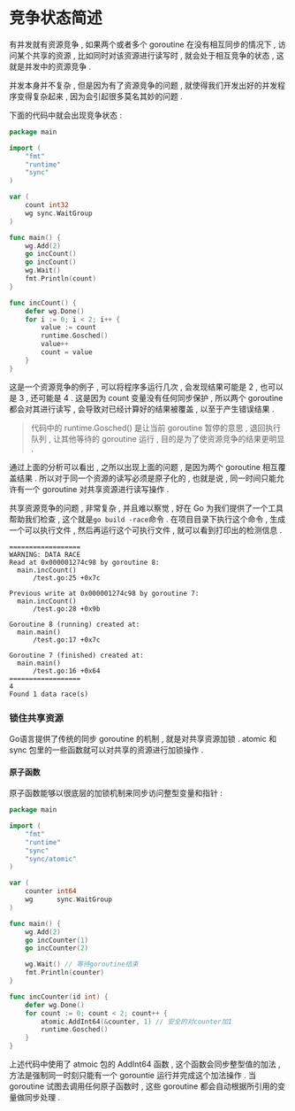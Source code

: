# 竞争状态简述

有并发就有资源竞争 , 如果两个或者多个 goroutine 在没有相互同步的情况下 , 访问某个共享的资源 , 比如同时对该资源进行读写时 , 就会处于相互竞争的状态 , 这就是并发中的资源竞争 .

并发本身并不复杂 , 但是因为有了资源竞争的问题 , 就使得我们开发出好的并发程序变得复杂起来 , 因为会引起很多莫名其妙的问题 .

下面的代码中就会出现竞争状态 :

```go
package main

import (
    "fmt"
    "runtime"
    "sync"
)

var (
    count int32
    wg sync.WaitGroup
)

func main() {
    wg.Add(2)
    go incCount()
    go incCount()
    wg.Wait()
    fmt.Println(count)
}

func incCount() {
    defer wg.Done()
    for i := 0; i < 2; i++ {
        value := count
        runtime.Gosched()
        value++
        count = value
    }
}
```

这是一个资源竞争的例子 , 可以将程序多运行几次 , 会发现结果可能是 2 , 也可以是 3 , 还可能是 4 . 这是因为 count 变量没有任何同步保护 , 所以两个 goroutine 都会对其进行读写 , 会导致对已经计算好的结果被覆盖 , 以至于产生错误结果 .

> 代码中的 runtime.Gosched\(\) 是让当前 goroutine 暂停的意思 , 退回执行队列 , 让其他等待的 goroutine 运行 , 目的是为了使资源竞争的结果更明显 .

通过上面的分析可以看出 , 之所以出现上面的问题 , 是因为两个 goroutine 相互覆盖结果 . 所以对于同一个资源的读写必须是原子化的 , 也就是说 , 同一时间只能允许有一个 goroutine 对共享资源进行读写操作 .

共享资源竞争的问题 , 非常复杂 , 并且难以察觉 , 好在 Go 为我们提供了一个工具帮助我们检查 , 这个就是`go build -race`命令 . 在项目目录下执行这个命令 , 生成一个可以执行文件 , 然后再运行这个可执行文件 , 就可以看到打印出的检测信息 .

```
==================
WARNING: DATA RACE
Read at 0x000001274c98 by goroutine 8:
  main.incCount()
      /test.go:25 +0x7c

Previous write at 0x000001274c98 by goroutine 7:
  main.incCount()
      /test.go:28 +0x9b

Goroutine 8 (running) created at:
  main.main()
      /test.go:17 +0x7c

Goroutine 7 (finished) created at:
  main.main()
      /test.go:16 +0x64
==================
4
Found 1 data race(s)
```

### 锁住共享资源

Go语言提供了传统的同步 goroutine 的机制 , 就是对共享资源加锁 . atomic 和 sync 包里的一些函数就可以对共享的资源进行加锁操作 . 

#### 原子函数

原子函数能够以很底层的加锁机制来同步访问整型变量和指针 : 

```go
package main

import (
	"fmt"
	"runtime"
	"sync"
	"sync/atomic"
)

var (
	counter int64
	wg      sync.WaitGroup
)

func main() {
	wg.Add(2)
	go incCounter(1)
	go incCounter(2)

	wg.Wait() // 等待goroutine结束
	fmt.Println(counter)
}

func incCounter(id int) {
	defer wg.Done()
	for count := 0; count < 2; count++ {
		atomic.AddInt64(&counter, 1) // 安全的对counter加1
		runtime.Gosched()
	}
}
```

上述代码中使用了 atmoic 包的 AddInt64 函数 , 这个函数会同步整型值的加法 , 方法是强制同一时刻只能有一个 gorountie 运行并完成这个加法操作 . 当 goroutine 试图去调用任何原子函数时 , 这些 goroutine 都会自动根据所引用的变量做同步处理 . 

